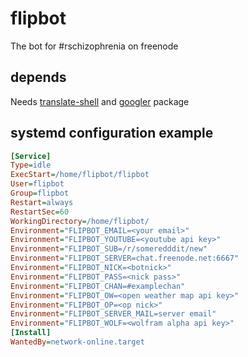 # flipbot

The bot for #rschizophrenia on freenode

## depends

Needs [translate-shell](https://github.com/soimort/translate-shell) and [googler](https://github.com/jarun/googler) package

## systemd configuration example

```ini
[Service]
Type=idle
ExecStart=/home/flipbot/flipbot
User=flipbot
Group=flipbot
Restart=always
RestartSec=60
WorkingDirectory=/home/flipbot/
Environment="FLIPBOT_EMAIL=<your email>"
Environment="FLIPBOT_YOUTUBE=<youtube api key>"
Environment="FLIPBOT_SUB=/r/someredddit/new"
Environment="FLIPBOT_SERVER=chat.freenode.net:6667"
Environment="FLIPBOT_NICK=<botnick>"
Environment="FLIPBOT_PASS=<nick pass>"
Environment="FLIPBOT_CHAN=#examplechan"
Environment="FLIPBOT_OW=<open weather map api key>"
Environment="FLIPBOT_OP=<op nick>"
Environment="FLIPBOT_SERVER_MAIL=server email"
Environment="FLIPBOT_WOLF=<wolfram alpha api key>"
[Install]
WantedBy=network-online.target
```
